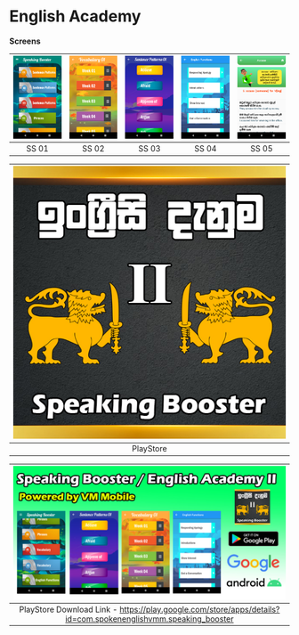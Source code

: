 # English Academy

**Screens**

| ![](demo/ss1.png) | ![](demo/ss2.png) | ![](demo/ss3.png) | ![](demo/ss4.png) | ![](demo/ss5.png) | 
| :-------------: | :-------------:  | :-------------:  | :-------------:  | :-------------:  |
|     SS 01     |    SS 02   |    SS 03     |     SS 04       |     SS 05     |

| ![](demo/PlaystoreIcon.jpg) |
| :-------------: | 
|     PlayStore     |   

| ![](demo/Graphic%20Screen.jpg) |
| :-------------: | 
| PlayStore Download Link - https://play.google.com/store/apps/details?id=com.spokenenglishvmm.speaking_booster     |   







